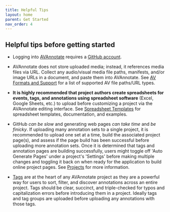 ```yaml
---
title: Helpful Tips
layout: home
parent: Get Started
nav_order: 4
---
```

## Helpful tips before getting started
- Logging into [AVAnnotate](https://avannotate.netlify.app/) requires a [GitHub account](https://github.com/).<br>

- AVAnnotate does not store uploaded media; instead, it references media files via URL. Collect any audio/visual media file paths, manifests, and/or image URLs in a document, and paste them into AVAnnotate. See [AV Formats and Support](https://avannotate.github.io/documentation/pages/av/) for a list of supported AV file paths/URL types.<br>

- **It is highly recommended that project authors create spreadsheets for events, tags, and annotations using spreadsheet software** (Excel, Google Sheets, etc.) to upload before customizing a project via the AVAnnotate editing interface. See [Spreadsheet Templates](https://avannotate.github.io/documentation/pages/templates/) for spreadsheet templates, documentation, and examples. <br>

- GitHub *can be slow* and generating web pages *can take time* and *be finicky*. If uploading many annotation sets to a single project, it is recommended to upload one set at a time, build the associated project page(s), and assess if the page build has been successful before uploading more annotation sets. Once it is determined that tags and annotation pages are building successfully, users might toggle off 'Auto Generate Pages' under a project's 'Settings' before making multiple changes and toggling it back on when ready for the application to build online project pages. See [Projects](https://avannotate.github.io/documentation/pages/projects/) for more information. <br>

- [Tags](https://avannotate.github.io/documentation/pages/tags/) are at the heart of any AVAnnotate project as they are a powerful way for users to sort, filter, and discover annotations across an entire project. Tags should be clear, succinct, and triple-checked for typos and capitalization errors before introducing them in a project. Ideally tags and tag groups are uploaded before uploading any annotations with those tags.<br>


